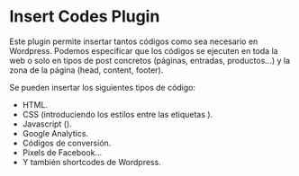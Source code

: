 # Insert Codes Plugin

Este plugin permite insertar tantos códigos como sea necesario en Wordpress. Podemos especificar que los códigos se ejecuten en toda la web o solo en tipos de post concretos (páginas, entradas, productos...) y la zona de la página (head, content, footer).

Se pueden insertar los siguientes tipos de código:

- HTML.
- CSS (introduciendo los estilos entre las etiquetas <style>...</style>).
- Javascript (<script>...</script>).
- Google Analytics.
- Códigos de conversión.
- Pixels de Facebook...
- Y también shortcodes de Wordpress.
